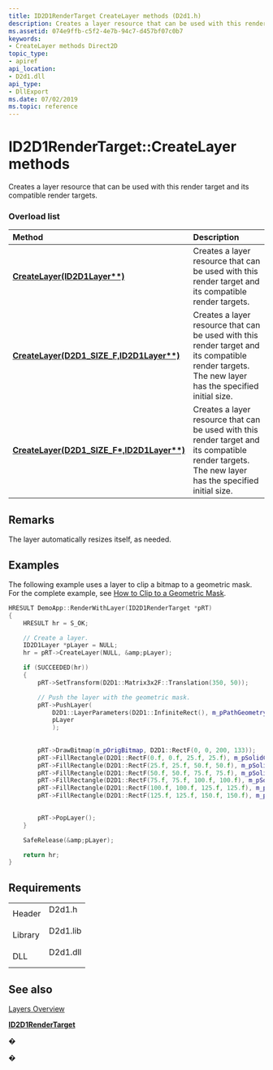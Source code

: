```yaml
---
title: ID2D1RenderTarget CreateLayer methods (D2d1.h)
description: Creates a layer resource that can be used with this render target and its compatible render targets.
ms.assetid: 074e9ffb-c5f2-4e7b-94c7-d457bf07c0b7
keywords:
- CreateLayer methods Direct2D
topic_type:
- apiref
api_location:
- D2d1.dll
api_type:
- DllExport
ms.date: 07/02/2019
ms.topic: reference
---
```


# ID2D1RenderTarget::CreateLayer methods

Creates a layer resource that can be used with this render target and its compatible render targets.

### Overload list



| Method                                                                                                                 | Description                                                                                                                                                    |
|:-----------------------------------------------------------------------------------------------------------------------|:---------------------------------------------------------------------------------------------------------------------------------------------------------------|
| [**CreateLayer(ID2D1Layer\*\*)**](https://msdn.microsoft.com/library/Dd371839(v=VS.85).aspx)                                | Creates a layer resource that can be used with this render target and its compatible render targets. <br/>                                               |
| [**CreateLayer(D2D1\_SIZE\_F,ID2D1Layer\*\*)**](https://msdn.microsoft.com/library/Dd371835(v=VS.85).aspx)       | Creates a layer resource that can be used with this render target and its compatible render targets. The new layer has the specified initial size. <br/> |
| [**CreateLayer(D2D1\_SIZE\_F\*,ID2D1Layer\*\*)**](https://msdn.microsoft.com/library/Dd371838(v=VS.85).aspx) | Creates a layer resource that can be used with this render target and its compatible render targets. The new layer has the specified initial size. <br/> |



## Remarks

The layer automatically resizes itself, as needed.

## Examples

The following example uses a layer to clip a bitmap to a geometric mask. For the complete example, see [How to Clip to a Geometric Mask](how-to-clip-with-layers.md).


```C++
HRESULT DemoApp::RenderWithLayer(ID2D1RenderTarget *pRT)
{
    HRESULT hr = S_OK;

    // Create a layer.
    ID2D1Layer *pLayer = NULL;
    hr = pRT->CreateLayer(NULL, &amp;pLayer);

    if (SUCCEEDED(hr))
    {
        pRT->SetTransform(D2D1::Matrix3x2F::Translation(350, 50));

        // Push the layer with the geometric mask.
        pRT->PushLayer(
            D2D1::LayerParameters(D2D1::InfiniteRect(), m_pPathGeometry),
            pLayer
            );
            
  
        pRT->DrawBitmap(m_pOrigBitmap, D2D1::RectF(0, 0, 200, 133));
        pRT->FillRectangle(D2D1::RectF(0.f, 0.f, 25.f, 25.f), m_pSolidColorBrush);  
        pRT->FillRectangle(D2D1::RectF(25.f, 25.f, 50.f, 50.f), m_pSolidColorBrush);
        pRT->FillRectangle(D2D1::RectF(50.f, 50.f, 75.f, 75.f), m_pSolidColorBrush); 
        pRT->FillRectangle(D2D1::RectF(75.f, 75.f, 100.f, 100.f), m_pSolidColorBrush);    
        pRT->FillRectangle(D2D1::RectF(100.f, 100.f, 125.f, 125.f), m_pSolidColorBrush); 
        pRT->FillRectangle(D2D1::RectF(125.f, 125.f, 150.f, 150.f), m_pSolidColorBrush);    
        

        pRT->PopLayer();
    }

    SafeRelease(&amp;pLayer);

    return hr;
}
```



## Requirements



|                    |                                                                                     |
|--------------------|-------------------------------------------------------------------------------------|
| Header<br/>  | <dl> <dt>D2d1.h</dt> </dl>   |
| Library<br/> | <dl> <dt>D2d1.lib</dt> </dl> |
| DLL<br/>     | <dl> <dt>D2d1.dll</dt> </dl> |



## See also

<dl> <dt>

[Layers Overview](direct2d-layers-overview.md)
</dt> <dt>

[**ID2D1RenderTarget**](/windows/win32/api/d2d1/nn-d2d1-id2d1rendertarget)
</dt> </dl>

�

�





